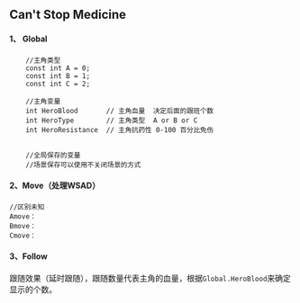 ## Can't Stop Medicine ##

#### 1、 Global ####
		
		//主角类型
		const int A = 0;
		const int B = 1;
		const int C = 2;
		
		//主角变量
		int HeroBlood      	// 主角血量  决定后面的跟班个数
		int HeroType	  	// 主角类型  A or B or C
		int HeroResistance  // 主角抗药性 0-100 百分比免伤
		

		//全局保存的变量
		//场景保存可以使用不关闭场景的方式	

#### 2、Move（处理WSAD） ####
	
	//区别未知
	Amove：
	Bmove：
	Cmove：

#### 3、Follow ####

跟随效果（延时跟随），跟随数量代表主角的血量，根据`Global.HeroBlood`来确定显示的个数。

